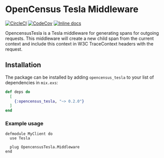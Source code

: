 # OpenCensus Tesla Middleware

[![CircleCI](https://circleci.com/gh/opencensus-beam/opencensus_tesla.svg?style=svg)](https://circleci.com/gh/opencensus-beam/opencensus_tesla)
[![CodeCov](https://codecov.io/gh/opencensus-beam/opencensus_tesla/branch/master/graph/badge.svg)](https://codecov.io/gh/opencensus-beam/opencensus_tesla)
[![Inline docs](http://inch-ci.org/github/opencensus-beam/opencensus_tesla.svg)](http://inch-ci.org/github/opencensus-beam/opencensus_tesla)

OpencensusTesla is a Tesla middleware for generating spans for outgoing requests. This middleware will create a new child span from the current context and include this context in W3C TraceContext headers with the request.

## Installation

The package can be installed by adding `opencensus_tesla` to your list of dependencies in `mix.exs`:

```elixir
def deps do
  [
    {:opencensus_tesla, "~> 0.2.0"}
  ]
end
```

### Example usage

```
defmodule MyClient do
  use Tesla

  plug OpencensusTesla.Middleware
end
```

